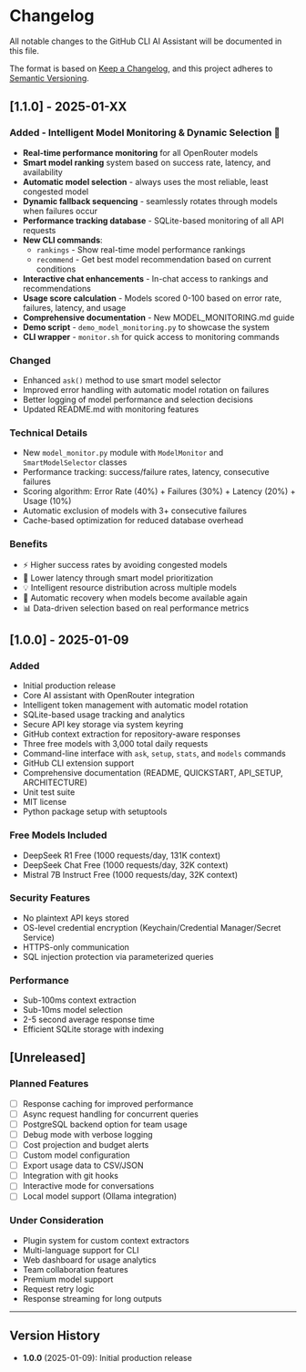 # Changelog

All notable changes to the GitHub CLI AI Assistant will be documented in this file.

The format is based on [Keep a Changelog](https://keepachangelog.com/en/1.0.0/),
and this project adheres to [Semantic Versioning](https://semver.org/spec/v2.0.0.html).

## [1.1.0] - 2025-01-XX

### Added - Intelligent Model Monitoring & Dynamic Selection 🎯
- **Real-time performance monitoring** for all OpenRouter models
- **Smart model ranking** system based on success rate, latency, and availability
- **Automatic model selection** - always uses the most reliable, least congested model
- **Dynamic fallback sequencing** - seamlessly rotates through models when failures occur
- **Performance tracking database** - SQLite-based monitoring of all API requests
- **New CLI commands**:
  - `rankings` - Show real-time model performance rankings
  - `recommend` - Get best model recommendation based on current conditions
- **Interactive chat enhancements** - In-chat access to rankings and recommendations
- **Usage score calculation** - Models scored 0-100 based on error rate, failures, latency, and usage
- **Comprehensive documentation** - New MODEL_MONITORING.md guide
- **Demo script** - `demo_model_monitoring.py` to showcase the system
- **CLI wrapper** - `monitor.sh` for quick access to monitoring commands

### Changed
- Enhanced `ask()` method to use smart model selector
- Improved error handling with automatic model rotation on failures
- Better logging of model performance and selection decisions
- Updated README.md with monitoring features

### Technical Details
- New `model_monitor.py` module with `ModelMonitor` and `SmartModelSelector` classes
- Performance tracking: success/failure rates, latency, consecutive failures
- Scoring algorithm: Error Rate (40%) + Failures (30%) + Latency (20%) + Usage (10%)
- Automatic exclusion of models with 3+ consecutive failures
- Cache-based optimization for reduced database overhead

### Benefits
- ⚡ Higher success rates by avoiding congested models
- 🚀 Lower latency through smart model prioritization  
- 💡 Intelligent resource distribution across multiple models
- 🔄 Automatic recovery when models become available again
- 📊 Data-driven selection based on real performance metrics

## [1.0.0] - 2025-01-09

### Added
- Initial production release
- Core AI assistant with OpenRouter integration
- Intelligent token management with automatic model rotation
- SQLite-based usage tracking and analytics
- Secure API key storage via system keyring
- GitHub context extraction for repository-aware responses
- Three free models with 3,000 total daily requests
- Command-line interface with `ask`, `setup`, `stats`, and `models` commands
- GitHub CLI extension support
- Comprehensive documentation (README, QUICKSTART, API_SETUP, ARCHITECTURE)
- Unit test suite
- MIT license
- Python package setup with setuptools

### Free Models Included
- DeepSeek R1 Free (1000 requests/day, 131K context)
- DeepSeek Chat Free (1000 requests/day, 32K context)
- Mistral 7B Instruct Free (1000 requests/day, 32K context)

### Security Features
- No plaintext API keys stored
- OS-level credential encryption (Keychain/Credential Manager/Secret Service)
- HTTPS-only communication
- SQL injection protection via parameterized queries

### Performance
- Sub-100ms context extraction
- Sub-10ms model selection
- 2-5 second average response time
- Efficient SQLite storage with indexing

## [Unreleased]

### Planned Features
- [ ] Response caching for improved performance
- [ ] Async request handling for concurrent queries
- [ ] PostgreSQL backend option for team usage
- [ ] Debug mode with verbose logging
- [ ] Cost projection and budget alerts
- [ ] Custom model configuration
- [ ] Export usage data to CSV/JSON
- [ ] Integration with git hooks
- [ ] Interactive mode for conversations
- [ ] Local model support (Ollama integration)

### Under Consideration
- Plugin system for custom context extractors
- Multi-language support for CLI
- Web dashboard for usage analytics
- Team collaboration features
- Premium model support
- Request retry logic
- Response streaming for long outputs

---

## Version History

- **1.0.0** (2025-01-09): Initial production release
